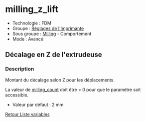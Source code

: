 # milling_z_lift

* Technologie : FDM
* Groupe : [Réglages de l'Imprimante](../printer_settings/printer_settings.md)
* Sous groupe : [Milling](../printer_settings/printer_settings.md#milling) - Comportement
* Mode : Avancé

## Décalage en Z de l'extrudeuse

### Description

Montant du décalage selon Z pour les déplacements.

La valeur de [milling_count](milling_count.md) doit être > 0 pour que le paramètre soit accessible.

* Valeur par défaut : 2 mm

[Retour Liste variables](variable_list.md)